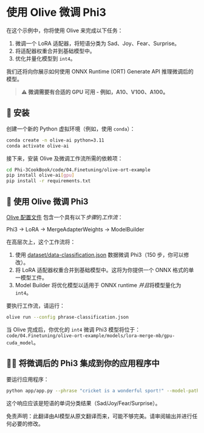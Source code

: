 # 使用 Olive 微调 Phi3

在这个示例中，你将使用 Olive 来完成以下任务：

1. 微调一个 LoRA 适配器，将短语分类为 Sad、Joy、Fear、Surprise。
2. 将适配器权重合并到基础模型中。
3. 优化并量化模型到 `int4`。

我们还将向你展示如何使用 ONNX Runtime (ORT) Generate API 推理微调后的模型。

> **⚠️ 微调需要有合适的 GPU 可用 - 例如，A10、V100、A100。**

## 💾 安装

创建一个新的 Python 虚拟环境（例如，使用 `conda`）：

```bash
conda create -n olive-ai python=3.11
conda activate olive-ai
```

接下来，安装 Olive 及微调工作流所需的依赖项：

```bash
cd Phi-3CookBook/code/04.Finetuning/olive-ort-example
pip install olive-ai[gpu]
pip install -r requirements.txt
```

## 🧪 使用 Olive 微调 Phi3
[Olive 配置文件](../../../../../code/04.Finetuning/olive-ort-example/phrase-classification.json) 包含一个具有以下*步骤*的*工作流*：

Phi3 -> LoRA -> MergeAdapterWeights -> ModelBuilder

在高层次上，这个工作流将：

1. 使用 [dataset/data-classification.json](../../../../../code/04.Finetuning/olive-ort-example/dataset/dataset-classification.json) 数据微调 Phi3（150 步，你可以修改）。
2. 将 LoRA 适配器权重合并到基础模型中。这将为你提供一个 ONNX 格式的单一模型工件。
3. Model Builder 将优化模型以适用于 ONNX runtime *并且*将模型量化为 `int4`。

要执行工作流，请运行：

```bash
olive run --config phrase-classification.json
```

当 Olive 完成后，你优化的 `int4` 微调 Phi3 模型将位于：`code/04.Finetuning/olive-ort-example/models/lora-merge-mb/gpu-cuda_model`。

## 🧑‍💻 将微调后的 Phi3 集成到你的应用程序中

要运行应用程序：

```bash
python app/app.py --phrase "cricket is a wonderful sport!" --model-path models/lora-merge-mb/gpu-cuda_model
```

这个响应应该是短语的单词分类结果（Sad/Joy/Fear/Surprise）。

免责声明：此翻译由AI模型从原文翻译而来，可能不够完美。请审阅输出并进行任何必要的修改。